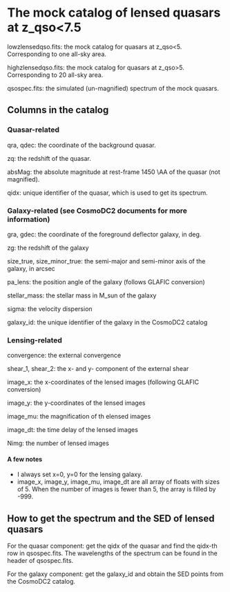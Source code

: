 # The mock catalog of lensed quasars at z_qso<7.5

lowzlensedqso.fits: the mock catalog for quasars at z_qso<5. Corresponding to one all-sky area.

highzlensedqso.fits: the mock catalog for quasars at z_qso>5. Corresponding to 20 all-sky area.

qsospec.fits: the simulated (un-magnified) spectrum of the mock quasars.

## Columns in the catalog

### Quasar-related 

qra, qdec: the coordinate of the background quasar.

zq: the redshift of the quasar.

absMag: the absolute magnitude at rest-frame 1450 \AA of the quasar (not magnified).

qidx: unique identifier of the quasar, which is used to get its spectrum.

### Galaxy-related (see CosmoDC2 documents for more information)

gra, gdec: the coordinate of the foreground deflector galaxy, in deg.

zg: the redshift of the galaxy

size_true, size_minor_true: the semi-major and semi-minor axis of the galaxy, in arcsec

pa_lens: the position angle of the galaxy (follows GLAFIC conversion)

stellar_mass: the stellar mass in M_sun of the galaxy

sigma: the velocity dispersion

galaxy_id: the unique identifier of the galaxy in the CosmoDC2 catalog


### Lensing-related

convergence: the external convergence

shear_1, shear_2: the x- and y- component of the external shear

image_x: the x-coordinates of the lensed images (following GLAFIC conversion)

image_y: the y-coordinates of the lensed images

image_mu: the magnification of th elensed images

image_dt: the time delay of the lensed images

Nimg: the number of lensed images

#### A few notes

- I always set x=0, y=0 for the lensing galaxy.
- image_x, image_y, image_mu, image_dt are all array of floats with sizes of 5. When the number of images is fewer than 5, the array is filled by -999.


## How to get the spectrum and the SED of lensed quasars

For the quasar component: get the qidx of the quasar and find the qidx-th row in qsospec.fits. The wavelengths of the spectrum can be found in the header of qsospec.fits.

For the galaxy component: get the galaxy_id and obtain the SED points from the CosmoDC2 catalog.
